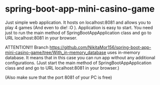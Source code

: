 # spring-boot-app-mini-casino-game
Just simple web application. It hosts on localhost:8081 and allows you to play 4 games (And even to die! :O ).
Application is easy to start. You need just to run the main method of SpringBootAppApplication class and go to URL localhost:8081 in your browser.

ATTENTION!!!
Branch https://github.com/NikitaMor156/spring-boot-app-mini-casino-game/tree/With_in-memory_database uses in-memory database. It means that in this case you can run app without any additional configurations. (Just start the main method of SpringBootAppApplication class and and go to URL localhost:8081 in your browser.)

(Also make sure that the port 8081 of your PC is free)
